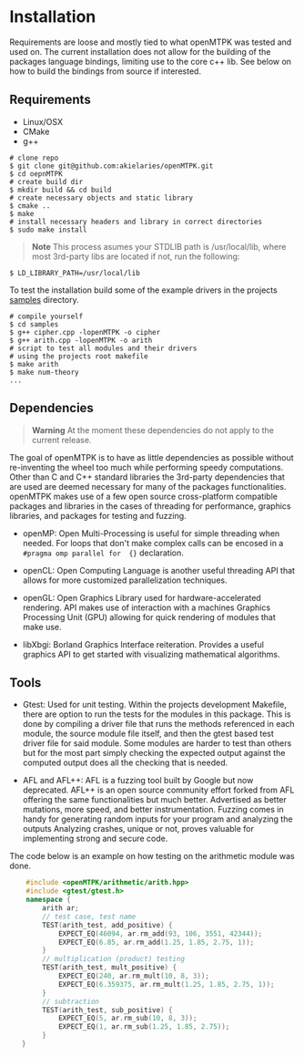 Installation
=====
Requirements are loose and mostly tied to what openMTPK was tested and used on.
The current installation does not allow for the building of the packages language
bindings, limiting use to the core c++ lib. See below on how to build the bindings 
from source if interested.

## Requirements
* Linux/OSX
* CMake
* g++
```
# clone repo
$ git clone git@github.com:akielaries/openMTPK.git
$ cd oepnMTPK
# create build dir
$ mkdir build && cd build
# create necessary objects and static library
$ cmake ..
$ make
# install necessary headers and library in correct directories
$ sudo make install
```
> **Note**
> This process asumes your STDLIB path is /usr/local/lib, where most 3rd-party 
> libs are located if not, run the following:
```
$ LD_LIBRARY_PATH=/usr/local/lib
```

To test the installation build some of the example drivers in the projects 
[samples](https://github.com/akielaries/openMTPK/tree/main/samples) directory.
```
# compile yourself
$ cd samples
$ g++ cipher.cpp -lopenMTPK -o cipher
$ g++ arith.cpp -lopenMTPK -o arith
# script to test all modules and their drivers
# using the projects root makefile
$ make arith
$ make num-theory
...
```
## Dependencies
> **Warning**
> At the moment these dependencies do not apply to the current release. 

The goal of openMTPK is to have as little dependencies as possible without re-inventing 
the wheel too much while performing speedy computations. Other than C and C++ standard 
libraries the 3rd-party dependencies that are used are deemed necessary for many of the
packages functionalities. openMTPK makes use of a few open source cross-platform 
compatible packages and libraries in the cases of threading for performance, graphics 
libraries, and packages for testing and fuzzing.

* openMP: Open Multi-Processing is useful for simple threading when needed.
For loops that don't make complex calls can be encosed in a `#pragma omp parallel for 
{}` declaration.

* openCL: Open Computing Language is another useful threading API that allows for
more customized parallelization techniques.

* openGL: Open Graphics Library used for hardware-accelerated rendering. API
makes use of interaction with a machines Graphics Processing Unit (GPU) allowing 
for quick rendering of modules that make use.

* libXbgi: Borland Graphics Interface reiteration. Provides a useful graphics API
to get started with visualizing mathematical algorithms.

## Tools
* Gtest: Used for unit testing. Within the projects development Makefile,
there are option to run the tests for the modules in this package. This is done by 
compiling a driver file that runs the methods referenced in each module, the source 
module file itself, and then the gtest based test driver file for said module. Some 
modules are harder to test than others but for the most part simply checking the 
expected output against the computed output does all the checking that is needed.

* AFL and AFL++: AFL is a fuzzing tool built by Google but now deprecated.
AFL++ is an open source community effort forked from AFL offering the same 
functionalities but much better. Advertised as better mutations, more speed, and 
better instrumentation. Fuzzing comes in handy for generating random inputs for your 
program and analyzing the outputs Analyzing crashes, unique or not, proves valuable 
for implementing strong and secure code.

The code below is an example on how testing on the arithmetic module was done.
```c++
    #include <openMTPK/arithmetic/arith.hpp>
    #include <gtest/gtest.h>
    namespace {
        arith ar;
        // test case, test name
        TEST(arith_test, add_positive) {
            EXPECT_EQ(46094, ar.rm_add(93, 106, 3551, 42344));
            EXPECT_EQ(6.85, ar.rm_add(1.25, 1.85, 2.75, 1));
        }
        // multiplication (product) testing
        TEST(arith_test, mult_positive) {
            EXPECT_EQ(240, ar.rm_mult(10, 8, 3));
            EXPECT_EQ(6.359375, ar.rm_mult(1.25, 1.85, 2.75, 1));
        }
        // subtraction
        TEST(arith_test, sub_positive) {
            EXPECT_EQ(5, ar.rm_sub(10, 8, 3));
            EXPECT_EQ(1, ar.rm_sub(1.25, 1.85, 2.75));
        }
   }

```
